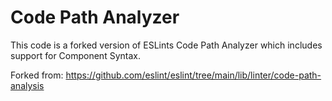 # Code Path Analyzer

This code is a forked version of ESLints Code Path Analyzer which includes
support for Component Syntax.

Forked from: https://github.com/eslint/eslint/tree/main/lib/linter/code-path-analysis
